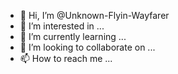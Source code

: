 - 👋 Hi, I’m @Unknown-Flyin-Wayfarer
- 👀 I’m interested in ...
- 🌱 I’m currently learning ...
- 💞️ I’m looking to collaborate on ...
- 📫 How to reach me ...

<!---
Unknown-Flyin-Wayfarer/Unknown-Flyin-Wayfarer is a ✨ special ✨ repository because its `README.md` (this file) appears on your GitHub profile.
You can click the Preview link to take a look at your changes.
--->
